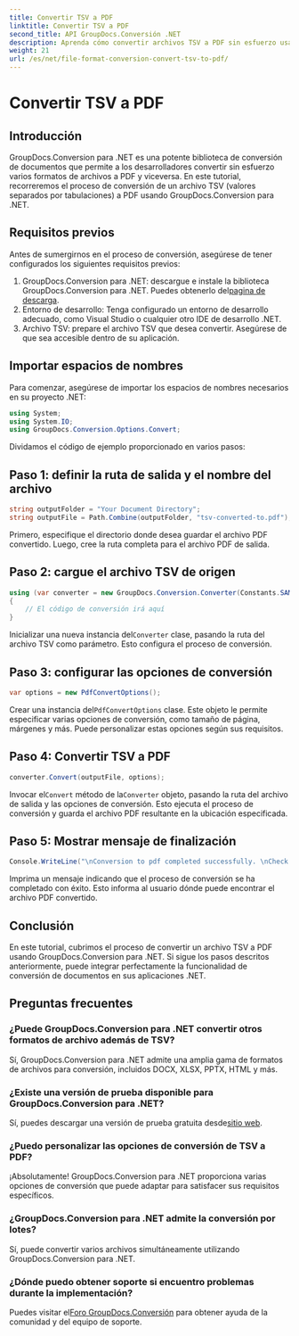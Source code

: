 ```yaml
---
title: Convertir TSV a PDF
linktitle: Convertir TSV a PDF
second_title: API GroupDocs.Conversión .NET
description: Aprenda cómo convertir archivos TSV a PDF sin esfuerzo usando GroupDocs.Conversion para .NET. Siga nuestro tutorial paso a paso para una integración perfecta.
weight: 21
url: /es/net/file-format-conversion-convert-tsv-to-pdf/
---
```


# Convertir TSV a PDF

## Introducción
GroupDocs.Conversion para .NET es una potente biblioteca de conversión de documentos que permite a los desarrolladores convertir sin esfuerzo varios formatos de archivos a PDF y viceversa. En este tutorial, recorreremos el proceso de conversión de un archivo TSV (valores separados por tabulaciones) a PDF usando GroupDocs.Conversion para .NET.
## Requisitos previos
Antes de sumergirnos en el proceso de conversión, asegúrese de tener configurados los siguientes requisitos previos:
1.  GroupDocs.Conversion para .NET: descargue e instale la biblioteca GroupDocs.Conversion para .NET. Puedes obtenerlo del[pagina de descarga](https://releases.groupdocs.com/conversion/net/).
2. Entorno de desarrollo: Tenga configurado un entorno de desarrollo adecuado, como Visual Studio o cualquier otro IDE de desarrollo .NET.
3. Archivo TSV: prepare el archivo TSV que desea convertir. Asegúrese de que sea accesible dentro de su aplicación.

## Importar espacios de nombres
Para comenzar, asegúrese de importar los espacios de nombres necesarios en su proyecto .NET:
```csharp
using System;
using System.IO;
using GroupDocs.Conversion.Options.Convert;
```

Dividamos el código de ejemplo proporcionado en varios pasos:
## Paso 1: definir la ruta de salida y el nombre del archivo
```csharp
string outputFolder = "Your Document Directory";
string outputFile = Path.Combine(outputFolder, "tsv-converted-to.pdf");
```
Primero, especifique el directorio donde desea guardar el archivo PDF convertido. Luego, cree la ruta completa para el archivo PDF de salida.
## Paso 2: cargue el archivo TSV de origen
```csharp
using (var converter = new GroupDocs.Conversion.Converter(Constants.SAMPLE_TSV))
{
    // El código de conversión irá aquí
}
```
 Inicializar una nueva instancia del`Converter` clase, pasando la ruta del archivo TSV como parámetro. Esto configura el proceso de conversión.
## Paso 3: configurar las opciones de conversión
```csharp
var options = new PdfConvertOptions();
```
 Crear una instancia del`PdfConvertOptions` clase. Este objeto le permite especificar varias opciones de conversión, como tamaño de página, márgenes y más. Puede personalizar estas opciones según sus requisitos.
## Paso 4: Convertir TSV a PDF
```csharp
converter.Convert(outputFile, options);
```
 Invocar el`Convert` método de la`Converter` objeto, pasando la ruta del archivo de salida y las opciones de conversión. Esto ejecuta el proceso de conversión y guarda el archivo PDF resultante en la ubicación especificada.
## Paso 5: Mostrar mensaje de finalización
```csharp
Console.WriteLine("\nConversion to pdf completed successfully. \nCheck output in {0}", outputFolder);
```
Imprima un mensaje indicando que el proceso de conversión se ha completado con éxito. Esto informa al usuario dónde puede encontrar el archivo PDF convertido.

## Conclusión
En este tutorial, cubrimos el proceso de convertir un archivo TSV a PDF usando GroupDocs.Conversion para .NET. Si sigue los pasos descritos anteriormente, puede integrar perfectamente la funcionalidad de conversión de documentos en sus aplicaciones .NET.
## Preguntas frecuentes
### ¿Puede GroupDocs.Conversion para .NET convertir otros formatos de archivo además de TSV?
Sí, GroupDocs.Conversion para .NET admite una amplia gama de formatos de archivos para conversión, incluidos DOCX, XLSX, PPTX, HTML y más.
### ¿Existe una versión de prueba disponible para GroupDocs.Conversion para .NET?
 Sí, puedes descargar una versión de prueba gratuita desde[sitio web](https://releases.groupdocs.com/).
### ¿Puedo personalizar las opciones de conversión de TSV a PDF?
¡Absolutamente! GroupDocs.Conversion para .NET proporciona varias opciones de conversión que puede adaptar para satisfacer sus requisitos específicos.
### ¿GroupDocs.Conversion para .NET admite la conversión por lotes?
Sí, puede convertir varios archivos simultáneamente utilizando GroupDocs.Conversion para .NET.
### ¿Dónde puedo obtener soporte si encuentro problemas durante la implementación?
 Puedes visitar el[Foro GroupDocs.Conversión](https://forum.groupdocs.com/c/conversion/11) para obtener ayuda de la comunidad y del equipo de soporte.
